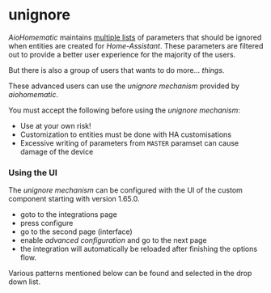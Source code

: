 # unignore

_AioHomematic_ maintains [multiple lists](https://github.com/sukramj/aiohomematic/blob/devel/aiohomematic/caches/visibility.py#L86) of parameters that should be ignored when entities are created for _Home-Assistant_.
These parameters are filtered out to provide a better user experience for the majority of the users.

But there is also a group of users that wants to do more... _things_.

These advanced users can use the _unignore mechanism_ provided by _aiohomematic_.

You must accept the following before using the _unignore mechanism_:

- Use at your own risk!
- Customization to entities must be done with HA customisations
- Excessive writing of parameters from `MASTER` paramset can cause damage of the device

### Using the UI

The _unignore mechanism_ can be configured with the UI of the custom component starting with version 1.65.0.

- goto to the integrations page
- press configure
- go to the second page (interface)
- enable _advanced configuration_ and go to the next page
- the integration will automatically be reloaded after finishing the options flow.

Various patterns mentioned below can be found and selected in the drop down list.
